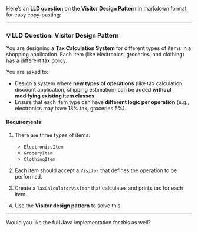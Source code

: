 Here’s an **LLD question** on the **Visitor Design Pattern** in markdown format for easy copy-pasting:

---

### 💡 **LLD Question: Visitor Design Pattern**

You are designing a **Tax Calculation System** for different types of items in a shopping application. Each item (like electronics, groceries, and clothing) has a different tax policy.

You are asked to:

* Design a system where **new types of operations** (like tax calculation, discount application, shipping estimation) can be added **without modifying existing item classes**.
* Ensure that each item type can have **different logic per operation** (e.g., electronics may have 18% tax, groceries 5%).

#### Requirements:

1. There are three types of items:

    * `ElectronicsItem`
    * `GroceryItem`
    * `ClothingItem`

2. Each item should accept a `Visitor` that defines the operation to be performed.

3. Create a `TaxCalculatorVisitor` that calculates and prints tax for each item.

4. Use the **Visitor design pattern** to solve this.

---

Would you like the full Java implementation for this as well?
